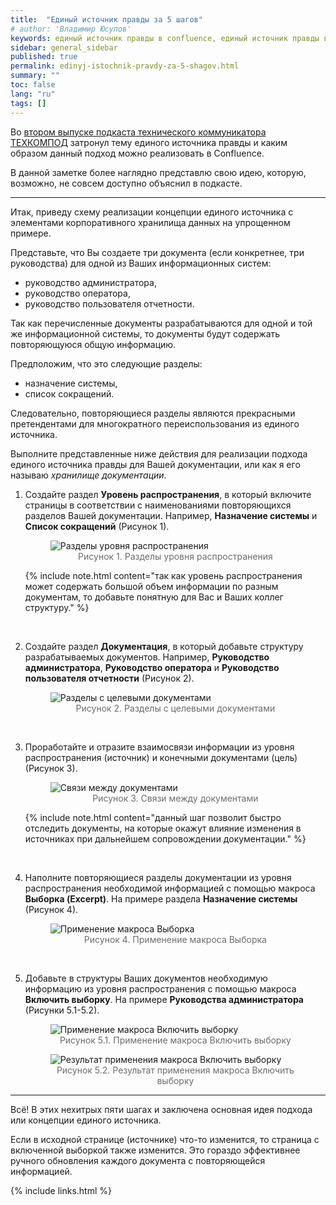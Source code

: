 ```yaml
---
title:  "Единый источник правды за 5 шагов"
# author: 'Владимир Юсупов'
keywords: единый источник правды в confluence, единый источник правды в конфлюенс, confluence лайфхак, технический писатель, технический коммуникатор, подкаст технического коммуникатора, техкомпод, техкническая коммуникация, технические коммуникаторы
sidebar: general_sidebar
published: true
permalink: edinyj-istochnik-pravdy-za-5-shagov.html
summary: ""
toc: false
lang: "ru"
tags: []
---
```


Во [втором выпуске подкаста технического коммуникатора ТЕХКОМПОД](https://techwritex.ru/podkast-tekhkompod-vypusk-2.html) затронул тему единого источника правды и каким образом данный подход можно реализовать в Confluence.

В данной заметке более наглядно представлю свою идею, которую, возможно, не совсем доступно объяснил в подкасте.

***

Итак, приведу схему реализации концепции единого источника с элементами корпоративного хранилища данных на упрощенном примере.

Представьте, что Вы создаете три документа (если конкретнее, три руководства) для одной из Ваших информационных систем:

- руководство администратора,
- руководство оператора,
- руководство пользователя отчетности. 

Так как перечисленные документы разрабатываются для одной и той же информационной системы, то документы будут содержать повторяющуюся общую информацию. 

Предположим, что это следующие разделы:

- назначение системы,
- список сокращений.

Следовательно, повторяющиеся разделы являются прекрасными претендентами для многократного переиспользования из единого источника. 

Выполните представленные ниже действия для реализации подхода единого источника правды для Вашей документации, или как я его называю *хранилище документации*.

1. Создайте раздел **Уровень распространения**, в который включите страницы в соответствии с наименованиями повторяющихся разделов Вашей документации. Например, **Назначение системы** и **Список сокращений** (Рисунок 1).

    <p>
        <figure>
            <img src="{{ "images/single-source-1.jpeg" }}" alt="Разделы уровня распространения" style="border: 0px solid #D3D3D3;"/>
            <figcaption style="color: #6c6c6c; text-align: center;">Рисунок 1. Разделы уровня распространения</figcaption>
        </figure>
    </p>

    {% include note.html content="так как уровень распространения может содержать большой объем информации по разным документам, то добавьте понятную для Вас и Ваших коллег структуру." %}

    <br>

2. Создайте раздел **Документация**, в который добавьте структуру разрабатываемых документов. Например, **Руководство администратора**, **Руководство оператора** и **Руководство пользователя отчетности** (Рисунок 2).

    <p>
        <figure>
            <img src="{{ "images/single-source-2.jpeg" }}" alt="Разделы с целевыми документами" style="border: 0px solid #D3D3D3;"/>
            <figcaption style="color: #6c6c6c; text-align: center;">Рисунок 2. Разделы с целевыми документами</figcaption>
        </figure>
    </p>

    <br>

3. Проработайте и отразите взаимосвязи информации из уровня распространения (источник) и конечными документами (цель) (Рисунок 3).

    <p>
        <figure>
            <img src="{{ "images/single-source-3.jpeg" }}" alt="Связи между документами" style="border: 0px solid #D3D3D3;"/>
            <figcaption style="color: #6c6c6c; text-align: center;">Рисунок 3. Связи между документами</figcaption>
        </figure>
    </p>

    {% include note.html content="данный шаг позволит быстро отследить документы, на которые окажут влияние изменения в источниках при дальнейшем сопровождении документации." %}

    <br>

4. Наполните повторяющиеся разделы документации из уровня распространения необходимой информацией с помощью макроса **Выборка (Excerpt)**. На примере раздела **Назначение системы** (Рисунок 4).

    <p>
        <figure>
            <img src="{{ "images/single-source-4.jpeg" }}" alt="Применение макроса Выборка" style="border: 0px solid #D3D3D3;"/>
            <figcaption style="color: #6c6c6c; text-align: center;">Рисунок 4. Применение макроса Выборка</figcaption>
        </figure>
    </p>

    <br>

5. Добавьте в структуры Ваших документов необходимую информацию из уровня распространения с помощью макроса **Включить выборку**. На примере **Руководства администратора** (Рисунки 5.1-5.2).

    <p>
        <figure>
            <img src="{{ "images/single-source-5-2.jpeg" }}" alt="Применение макроса Включить выборку" style="border: 0px solid #D3D3D3;"/>
            <figcaption style="color: #6c6c6c; text-align: center;">Рисунок 5.1. Применение макроса Включить выборку</figcaption>
        </figure>
    </p>

    <p>
        <figure>
            <img src="{{ "images/single-source-5-1.jpeg" }}" alt="Результат применения макроса Включить выборку" style="border: 0px solid #D3D3D3;"/>
            <figcaption style="color: #6c6c6c; text-align: center;">Рисунок 5.2. Результат применения макроса Включить выборку</figcaption>
        </figure>
    </p>

***

Всё! В этих нехитрых пяти шагах и заключена основная идея подхода или концепции единого источника. 

Если в исходной странице (источнике) что-то изменится, то страница с включенной выборкой также изменится. Это гораздо эффективнее ручного обновления каждого документа с повторяющейся информацией.

{% include links.html %}
